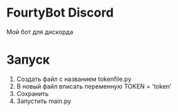 # FourtyBot Discord
Мой бот для дискорда

# Запуск
1. Создать файл с названием tokenfile.py
2. В новый файл вписать переменную TOKEN = 'token'
3. Сохранить
4. Запустить main.py
